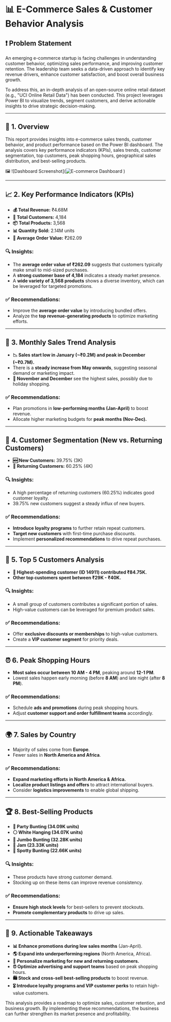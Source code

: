# **📊 E-Commerce Sales & Customer Behavior Analysis**

## **❗ Problem Statement**
An emerging e-commerce startup is facing challenges in understanding customer behavior, optimizing sales performance, and improving customer retention. The leadership team seeks a data-driven approach to identify key revenue drivers, enhance customer satisfaction, and boost overall business growth. 

To address this, an in-depth analysis of an open-source online retail dataset (e.g., "UCI Online Retail Data") has been conducted. This project leverages Power BI to visualize trends, segment customers, and derive actionable insights to drive strategic decision-making.

---

## **📌 1. Overview**
This report provides insights into e-commerce sales trends, customer behavior, and product performance based on the Power BI dashboard. The analysis covers key performance indicators (KPIs), sales trends, customer segmentation, top customers, peak shopping hours, geographical sales distribution, and best-selling products.

🖼️ ![Dashboard Screenshot](![E-commerce Dashboard](https://github.com/user-attachments/assets/dcdf0ae7-f41c-46fb-a93f-8cb0f4f9bb52)
)

---

## **📈 2. Key Performance Indicators (KPIs)**
- **💰 Total Revenue:** ₹4.68M
- **👥 Total Customers:** 4,184
- **📦 Total Products:** 3,568
- **📊 Quantity Sold:** 2.14M units
- **🛒 Average Order Value:** ₹262.09

### **🔍 Insights:**
- The **average order value of ₹262.09** suggests that customers typically make small to mid-sized purchases.
- A **strong customer base of 4,184** indicates a steady market presence.
- A **wide variety of 3,568 products** shows a diverse inventory, which can be leveraged for targeted promotions.

### **✅ Recommendations:**
- Improve the **average order value** by introducing bundled offers.
- Analyze the **top revenue-generating products** to optimize marketing efforts.

---

## **📅 3. Monthly Sales Trend Analysis**
- **📉 Sales start low in January (~₹0.2M) and peak in December (~₹0.7M).**
- There is a **steady increase from May onwards**, suggesting seasonal demand or marketing impact.
- **🎄 November and December** see the highest sales, possibly due to holiday shopping.

### **✅ Recommendations:**
- Plan promotions in **low-performing months (Jan-April)** to boost revenue.
- Allocate higher marketing budgets for **peak months (Nov-Dec).**

---

## **👥 4. Customer Segmentation (New vs. Returning Customers)**
- **🆕 New Customers:** 39.75% (3K)
- **🔄 Returning Customers:** 60.25% (4K)

### **🔍 Insights:**
- A high percentage of returning customers (60.25%) indicates good customer loyalty.
- 39.75% new customers suggest a steady influx of new buyers.

### **✅ Recommendations:**
- **Introduce loyalty programs** to further retain repeat customers.
- **Target new customers** with first-time purchase discounts.
- Implement **personalized recommendations** to drive repeat purchases.

---

## **💎 5. Top 5 Customers Analysis**
- **🏅 Highest-spending customer (ID 14911) contributed ₹84.75K.**
- **Other top customers spent between ₹29K - ₹40K.**

### **🔍 Insights:**
- A small group of customers contributes a significant portion of sales.
- High-value customers can be leveraged for premium product sales.

### **✅ Recommendations:**
- Offer **exclusive discounts or memberships** to high-value customers.
- Create a **VIP customer segment** for priority deals.

---

## **⏰ 6. Peak Shopping Hours**
- **Most sales occur between 10 AM - 4 PM**, peaking around **12-1 PM**.
- Lowest sales happen early morning (before **8 AM**) and late night (after **8 PM**).

### **✅ Recommendations:**
- Schedule **ads and promotions** during peak shopping hours.
- Adjust **customer support and order fulfillment teams** accordingly.

---

## **🌍 7. Sales by Country**
- Majority of sales come from **Europe**.
- Fewer sales in **North America and Africa**.

### **✅ Recommendations:**
- **Expand marketing efforts in North America & Africa.**
- **Localize product listings and offers** to attract international buyers.
- Consider **logistics improvements** to enable global shipping.

---

## **🏆 8. Best-Selling Products**
- **🎉 Party Bunting (34.09K units)**
- **⚪ White Hanging (34.07K units)**
- **📢 Jumbo Bunting (32.28K units)**
- **🍯 Jam (23.33K units)**
- **🔴 Spotty Bunting (22.66K units)**

### **🔍 Insights:**
- These products have strong customer demand.
- Stocking up on these items can improve revenue consistency.

### **✅ Recommendations:**
- **Ensure high stock levels** for best-sellers to prevent stockouts.
- **Promote complementary products** to drive up sales.

---

## **🚀 9. Actionable Takeaways**
- **📊 Enhance promotions during low sales months** (Jan-April).
- **🌎 Expand into underperforming regions** (North America, Africa).
- **📢 Personalize marketing for new and returning customers.**
- **⏰ Optimize advertising and support teams** based on peak shopping hours.
- **🛍️ Stock and cross-sell best-selling products** to boost revenue.
- **🎖️ Introduce loyalty programs and VIP customer perks** to retain high-value customers.

This analysis provides a roadmap to optimize sales, customer retention, and business growth. By implementing these recommendations, the business can further strengthen its market presence and profitability.

